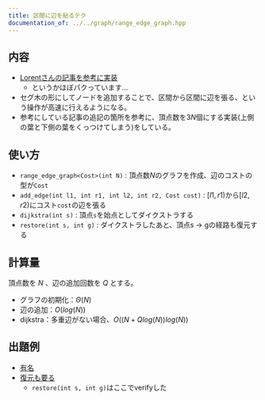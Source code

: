 ```yaml
---
title: 区間に辺を貼るテク
documentation_of: ../../graph/range_edge_graph.hpp
---
```


## 内容
- [Lorentさんの記事を参考に実装](https://lorent-kyopro.hatenablog.com/entry/2020/07/24/170656)
    - というかほぼパクっています...
- セグ木の形にしてノードを追加することで、区間から区間に辺を張る、という操作が高速に行えるようになる。
- 参考にしている記事の追記の箇所を参考に、頂点数を$3N$個にする実装(上側の葉と下側の葉をくっつけてしまう)をしている。

## 使い方
- `range_edge_graph<Cost>(int N)` : 頂点数$N$のグラフを作成、辺のコストの型が`Cost`
- `add_edge(int l1, int r1, int l2, int r2, Cost cost)` : $[l1, r1)$から$[l2, r2)$にコスト`cost`の辺を張る
- `dijkstra(int s)` : 頂点`s`を始点としてダイクストラする
- `restore(int s, int g)` : ダイクストラしたあと、頂点s -> gの経路も復元する

## 計算量
頂点数を $N$ 、辺の追加回数を $Q$ とする。
- グラフの初期化：$Θ(N)$
- 辺の追加：$O(log(N))$
- dijkstra：多重辺がない場合、$O((N+Qlog(N))log(N))$

## 出題例
- [有名](https://atcoder.jp/contests/nikkei2019-2-qual/tasks/nikkei2019_2_qual_d)
- [復元も要る](https://codeforces.com/contest/1602/problem/D)
    - `restore(int s, int g)`はここでverifyした
